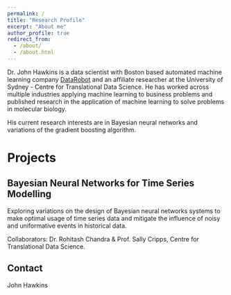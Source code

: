 ```yaml
---
permalink: /
title: "Research Profile"
excerpt: "About me"
author_profile: true
redirect_from: 
  - /about/
  - /about.html
---
```


Dr. John Hawkins is a data scientist with Boston based automated machine learning company [DataRobot](https://www.datarobot.com)
and an affiliate researcher at the University of Sydney - Centre for Translational Data Science. 
He has worked across multiple industries applying machine learning to business problems and published research in the application
of machine learning to solve problems in molecular biology. 

His current research interests are in Bayesian neural networks and variations of the gradient boosting algorithm.


Projects
==============

## Bayesian Neural Networks for Time Series Modelling

Exploring variations on the design of Bayesian neural networks systems to make optimal usage of time series data and mitigate the 
influence of noisy and uniformative events in historical data.


Collaborators: Dr. Rohitash Chandra & Prof. Sally Cripps, Centre for Translational Data Science.



Contact
-------
John Hawkins


